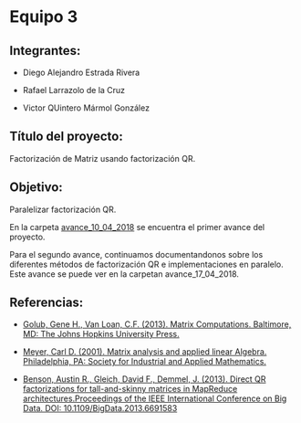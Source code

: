 # Equipo 3

## Integrantes:

* Diego Alejandro Estrada Rivera    

* Rafael Larrazolo de la Cruz       

* Victor QUintero Mármol González   

## Título del proyecto: 
Factorización de Matriz usando factorización QR.

## Objetivo:
Paralelizar factorización QR.

En la carpeta [avance_10_04_2018](https://github.com/ITAM-DS/analisis-numerico-computo-cientifico/tree/mno-2018-1/proyecto_final/proyectos/equipos/equipo_03/avance_10_04_2018) se encuentra el primer avance del proyecto.

Para el segundo avance, continuamos documentandonos sobre los diferentes métodos de factorización QR e implementaciones en paralelo. Este avance se puede ver en la carpetan avance_17_04_2018.

## Referencias:

* [Golub, Gene H., Van Loan, C.F. (2013). Matrix Computations. Baltimore, MD: The Johns Hopkins University Press.](https://drive.google.com/file/d/0B5IJ1w6MjxegWGg4V1pDbFhaSzQ/view)

* [Meyer, Carl D. (2001). Matrix analysis and applied linear Algebra. Philadelphia, PA: Society for Industrial and Applied Mathematics.](https://drive.google.com/file/d/0BxMtevFKwTW_ZmpwcDd1M0RTVzA/view)

* [Benson, Austin R., Gleich, David F., Demmel, J. (2013). Direct QR factorizations for tall-and-skinny
matrices in MapReduce architectures.Proceedings of the IEEE International Conference on Big Data. DOI: 10.1109/BigData.2013.6691583](https://arxiv.org/pdf/1301.1071.pdf)





